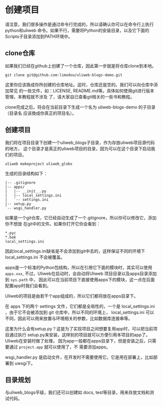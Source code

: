 # 创建项目

请注意，我们很多操作是通过命令行完成的，所以请确认你可以在命令行上执行python和uliweb
命令。如果不行，需要将Python的安装目录，以及它下面的Scripts子目录添加到PATH环境中。

## clone仓库

如果我们已经在github上创建了一个仓库，因此第一步就是将仓库clone到本地。

```
git clone git@github.com:limodou/uliweb-blogs-demo.git
```

这里你应该換成你所创建的仓库地址。这时，仓库还是空的。我们可以向仓库中添加常见
的一些文件，如：LICENSE, README.md等。具体如何使用git进行版本管理，本教程就不涉及
了，请大家自已查看git相关的一些书和教程。

clone完成之后，将会在当前目录下生成一个名为 uliweb-blogs-demo 的子目录（目录名
应该換成你真正的项目名）。

## 创建项目

我们将在项目目录下创建一个uliweb_blogs子目录，作为存放uliweb项目源代码的地方，
这个目录才是真正的uliweb项目的目录，因为可以在这个目录下启动我们的项目。

```
uliweb makeproject uliweb_globs
```

生成的目录结构如下：

```
|-- .gitignore
|-- apps/
|   |-- __init__.py
|   |-- local_settings.ini
|   `-- settings.ini
|-- setup.py
`-- wsgi_handler.py
```

如果是一个git仓库，它已经自动生成了一个.gitignore，所以你可以修改它，添加你不想放
在git中的文件。如果你打开它你会看到：

```
*.pyc
*.bak
local_settings.ini
```

因此local_settings.ini缺省是不会添加到git中去的，这样保证不同的环境下local_settings.ini
不会被覆盖。

apps是一个标准的Python包结构，所以在引用它下面的模块时，其实可以使用 `apps.xxx`,
不过，Uliweb在启动时，会自动将Uliweb 项目目录以及apps目录添加到 `sys.path` 中，
因此可以在当前项目下直接使用apps下的模块，这一点在后面配置app时我们会看到。

Uliweb的项目是由若干个app组成的，所以它们都将放在apps目录下。

在 apps 下的两个 settings 文件，它们都是全局性的，一个是 local_settings.ini
，由于它不会被添加到 git 仓库中，所以不同的环境上， local_settings.ini 可以
不同，因此可以用来放置与环境相关的参数，比如数据库连接串等。

这里为什么会有setup.py？这是为了实现项目之间想要复用app时，可以把当前项目通过执行
setup.py来安装，这样别的项目就可以方便引用本项目的app了。Uliweb在安装时做了处理，
因为app一般都在apps目录下，但是安装之后，只需要通过 `project.app` 就可以使用了，不
需要添加apps。

wsgi_handler.py 是启动文件，在开发时不需要使用它。它是用在部署上，比如部署到
uwsgi下。

## 目录规划

与uliweb_blogs平级，我们还可以创建如 docs, test等目录，用来存放文档和测试代码。